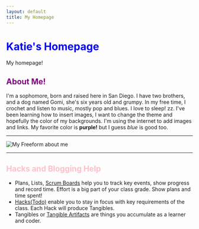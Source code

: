 ```yaml
---
layout: default
title: My Homepage
---
```



# <span style="color: blue;">Katie's Homepage</span>
My homepage!

## <span style= "color: purple;">About Me!
I'm a sophomore, born and raised here in San Diego. I have two brothers, and a dog named Gomi, she's six years old and grumpy. In my free time, I crochet and listen to music, mostly pop and blues. I love to sleep! zz. I've been learning how to insert images, I want to change the theme and hopefully the color of my backgrounds. I'm using the internet to add images and links. My favorite color is **purple!** but I guess *blue* is good too. 

<hr>

![My Freeform about me](https://github.com/katiek27/katiek/assets/142449577/88d0397f-01c8-4006-b662-c396d5611674) 

<hr>

## <span style= "color: pink;">Hacks and Blogging Help
- Plans, Lists, [Scrum Boards](https://clickup.com/blog/scrum-board/) help you to track key events, show progress and record time.  Effort is a big part of your class grade.  Show plans and time spent!
- [Hacks(Todo)](https://levelup.gitconnected.com/six-ultimate-daily-hacks-for-every-programmer-60f5f10feae) enable you to stay in focus with key requirements of the class.  Each Hack will produce Tangibles.
- Tangibles or [Tangible Artifacts](https://en.wikipedia.org/wiki/Artifact_(software_development)) are things you accumulate as a learner and coder. 

